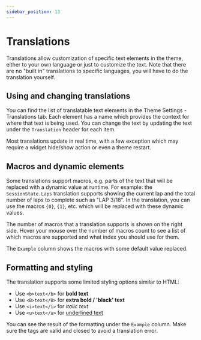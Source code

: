 ```yaml
---
sidebar_position: 13
---
```


# Translations

Translations allow customization of specific text elements in the theme, either to your own language or just to customize the text. Note that there are no "built in" translations to specific languages, you will have to do the translation yourself.

## Using and changing translations

You can find the list of translatable text elements in the Theme Settings - Translations tab. Each element has a name which provides the context for where that text is being used. You can change the text by updating the text under the `Translation` header for each item.

Most translations update in real time, with a few exception which may require a widget hide/show action or even a theme restart.

## Macros and dynamic elements

Some translations support macros, e.g. parts of the text that will be replaced with a dynamic value at runtime. For example: the `SessionState.Laps` translation supports showing the current lap and the total number of laps to complete such as "LAP 3/18". In the translation, you can use the macros `{0}`, `{1}`, etc. which will be replaced with these dynamic values. 

The number of macros that a translation supports is shown on the right side. Hover your mouse over the number of macros count to see a list of which macros are supported and what index you should use for them.

The `Example` column shows the macros with some default value replaced.

## Formatting and styling

The translation supports some limited styling options similar to HTML:
* Use `<b>text</b>` for <b>bold text</b>
* Use `<B>text</B>` for <b>extra bold / 'black' text</b>
* Use `<i>text</i>` for <i>italic text</i>
* Use `<u>text</u>` for <u>underlined text</u>

You can see the result of the formatting under the `Example` column. Make sure the tags are valid and closed to avoid a translation error.